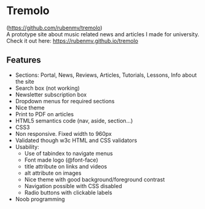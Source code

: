 Tremolo
=======

(https://github.com/rubenmv/tremolo)<br/>
A prototype site about music related news and articles I made for university.<br/>
Check it out here: https://rubenmv.github.io/tremolo

Features
--------

* Sections: Portal, News, Reviews, Articles, Tutorials, Lessons, Info about the site
* Search box (not working)
* Newsletter subscription box
* Dropdown menus for required sections
* Nice theme
* Print to PDF on articles
* HTML5 semantics code (nav, aside, section...)
* CSS3
* Non responsive. Fixed width to 960px
* Validated though w3c HTML and CSS validators
* Usability:
    * Use of tabindex to navigate menus
    * Font made logo (@font-face)
    * title attribute on links and videos
    * alt attribute on images
    * Nice theme with good background/foreground contrast
    * Navigation possible with CSS disabled
    * Radio buttons with clickable labels
* Noob programming
